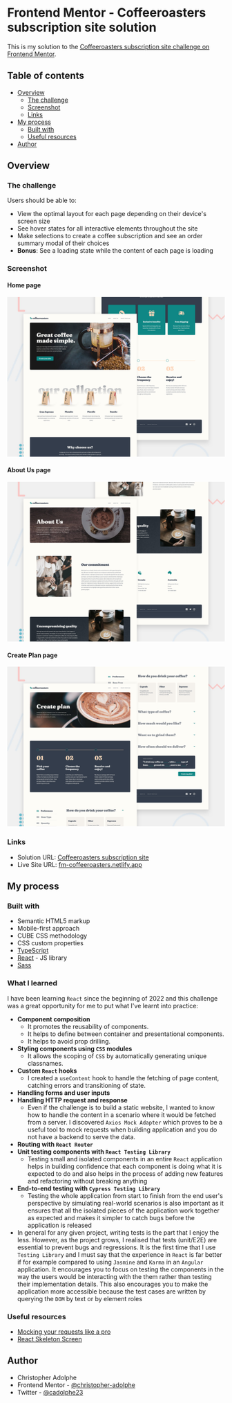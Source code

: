 # Frontend Mentor - Coffeeroasters subscription site solution

This is my solution to the [Coffeeroasters subscription site challenge on Frontend Mentor](https://www.frontendmentor.io/challenges/coffeeroasters-subscription-site-5Fc26HVY6).

## Table of contents

- [Overview](#overview)
  - [The challenge](#the-challenge)
  - [Screenshot](#screenshot)
  - [Links](#links)
- [My process](#my-process)
  - [Built with](#built-with)
  - [Useful resources](#useful-resources)
- [Author](#author)

## Overview

### The challenge

Users should be able to:

- View the optimal layout for each page depending on their device's screen size
- See hover states for all interactive elements throughout the site
- Make selections to create a coffee subscription and see an order summary modal of their choices
- **Bonus**: See a loading state while the content of each page is loading

### Screenshot

#### Home page
![Coffeeroasters Home page preview](./preview-home.jpg)

#### About Us page
![Coffeeroasters About Us page preview](./preview-about-us.jpg)

#### Create Plan page
![Coffeeroasters Create Plan page preview](./preview-create-plan.jpg)

### Links

- Solution URL: [Coffeeroasters subscription site](https://www.frontendmentor.io/solutions/coffeeroasters-subscription-site-react-unit-tests-endtoend-tests-pqsJlCTpaE)
- Live Site URL: [fm-coffeeroasters.netlify.app](https://fm-coffeeroasters.netlify.app/)

## My process

### Built with

- Semantic HTML5 markup
- Mobile-first approach
- CUBE CSS methodology
- CSS custom properties
- [TypeScript](https://www.typescriptlang.org/)
- [React](https://reactjs.org/) - JS library
- [Sass](https://sass-lang.com/)

### What I learned

I have been learning `React` since the beginning of 2022 and this challenge was a great opportunity for me to put what I've learnt into practice:

- **Component composition**
  - It promotes the reusability of components.
  - It helps to define between container and presentational components.
  - It helps to avoid prop drilling.
- **Styling components using `CSS` modules**
  - It allows the scoping of `CSS` by automatically generating unique classnames.
- **Custom `React` hooks**
  - I created a `useContent` hook to handle the fetching of page content, catching errors and transitioning of state.
- **Handling forms and user inputs**
- **Handling HTTP request and response**
  - Even if the challenge is to build a static website, I wanted to know how to handle the content in a scenario where it would be fetched from a server. I discovered `Axios Mock Adapter` which proves to be a useful tool to mock requests when building application and you do not have a backend to serve the data.
- **Routing with `React Router`**
- **Unit testing components with `React Testing Library`**
  - Testing small and isolated components in an entire `React` application helps in building confidence that each component is doing what it is expected to do and also helps in the process of adding new features and refactoring without breaking anything
- **End-to-end testing with `Cypress Testing Library`**
  - Testing the whole application from start to finish from the end user's perspective by simulating real-world scenarios is also important as it ensures that all the isolated pieces of the application work together as expected and makes it simpler to catch bugs before the application is released
- In general for any given project, writing tests is the part that I enjoy the less. However, as the project grows, I realised that tests (unit/E2E) are essential to prevent bugs and regressions. It is the first time that I use `Testing Library` and I must say that the experience in `React` is far better if for example compared to using `Jasmine` and `Karma` in an `Angular` application. It encourages you to focus on testing the components in the way the users would be interacting with the them rather than testing their implementation details. This also encourages you to make the application more accessible because the test cases are written by querying the `DOM` by text or by element roles

### Useful resources

- [Mocking your requests like a pro](https://www.sergiojunior.com.br/en/mocking-your-requests-like-a-pro)
- [React Skeleton Screen](https://www.youtube.com/watch?v=cg_tmJBisp8&list=PL4cUxeGkcC9i6bZhMuAzQpC6YgLmB4k4-)

## Author

- Christopher Adolphe
- Frontend Mentor - [@christopher-adolphe](https://www.frontendmentor.io/profile/christopher-adolphe)
- Twitter - [@cadolphe23](https://twitter.com/cadolphe23)
